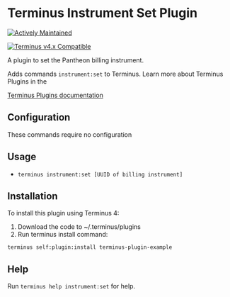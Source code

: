 # Terminus Instrument Set Plugin
[![Actively Maintained](https://img.shields.io/badge/Pantheon-Actively_Maintained-yellow?logo=pantheon&color=FFDC28)](https://pantheon.io/docs/oss-support-levels#actively-maintained-support)

[![Terminus v4.x Compatible](https://img.shields.io/badge/terminus-4.x-green.svg)](https://github.com/pantheon-systems/terminus-plugin-example/tree/2.x)

A plugin to set the Pantheon billing instrument.

Adds commands `instrument:set` to Terminus. Learn more about Terminus Plugins in the

[Terminus Plugins documentation](https://pantheon.io/docs/terminus/plugins)

## Configuration

These commands require no configuration

## Usage
* `terminus instrument:set [UUID of billing instrument]`

## Installation

To install this plugin using Terminus 4:

1. Download the code to ~/.terminus/plugins
2. Run terminus install command:
```
terminus self:plugin:install terminus-plugin-example
```

## Help
Run `terminus help instrument:set` for help.
